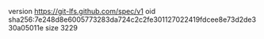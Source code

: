 version https://git-lfs.github.com/spec/v1
oid sha256:7e248d8e6005773283da724c2c2fe301127022419fdcee8e73d2de330a05011e
size 3229
